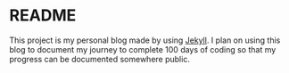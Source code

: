 # README
This project is my personal blog made by using [Jekyll](https://jekyllrb.com/). I plan on using this blog to document my journey to complete 100 days of coding so that my progress can be documented somewhere public.
